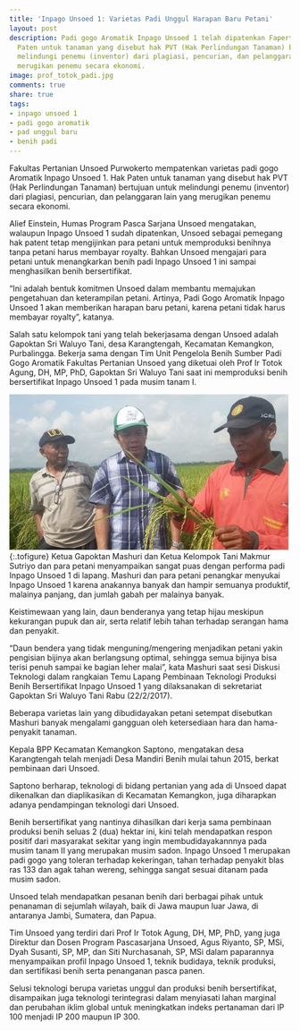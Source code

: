 ```yaml
---
title: 'Inpago Unsoed 1: Varietas Padi Unggul Harapan Baru Petani'
layout: post
description: Padi gogo Aromatik Inpago Unsoed 1 telah dipatenkan Faperta Unsoed.  Hak
  Paten untuk tanaman yang disebut hak PVT (Hak Perlindungan Tanaman) bertujuan untuk
  melindungi penemu (inventor) dari plagiasi, pencurian, dan pelanggaran lain yang
  merugikan penemu secara ekonomi.
image: prof_totok_padi.jpg
comments: true
share: true
tags:
- inpago unsoed 1
- padi gogo aromatik
- pad unggul baru
- benih padi
---
```


Fakultas Pertanian Unsoed Purwokerto mempatenkan varietas padi gogo Aromatik Inpago Unsoed 1.  Hak Paten untuk tanaman yang disebut hak PVT (Hak Perlindungan Tanaman) bertujuan untuk melindungi penemu (inventor) dari plagiasi, pencurian, dan pelanggaran lain yang merugikan penemu secara ekonomi.

Alief Einstein, Humas Program Pasca Sarjana Unsoed mengatakan, walaupun Inpago Unsoed 1 sudah dipatenkan, Unsoed sebagai pemegang hak patent tetap mengijinkan para petani untuk memproduksi benihnya tanpa petani harus membayar royalty. Bahkan Unsoed mengajari para petani untuk menangkarkan benih padi Inpago Unsoed 1 ini sampai menghasilkan benih bersertifikat.

“Ini adalah bentuk komitmen Unsoed dalam membantu memajukan pengetahuan dan keterampilan petani.  Artinya, Padi Gogo Aromatik Inpago Unsoed 1 akan memberikan harapan baru petani, karena petani tidak harus membayar royalty”, katanya.

Salah satu kelompok tani yang telah bekerjasama dengan Unsoed adalah Gapoktan Sri Waluyo Tani, desa Karangtengah, Kecamatan Kemangkon, Purbalingga. Bekerja sama dengan Tim Unit Pengelola Benih Sumber Padi Gogo Aromatik Fakultas Pertanian Unsoed yang diketuai oleh Prof Ir Totok Agung, DH, MP, PhD, Gapoktan Sri Waluyo Tani saat ini memproduksi benih bersertifikat Inpago Unsoed 1 pada musim tanam I.

![Prof Totok Agung](/assets/images/mashuri.jpg "Prof Totok Agung bersama Pak Mashuri")
{:.tofigure}
Ketua Gapoktan Mashuri dan Ketua Kelompok Tani  Makmur Sutriyo dan para petani menyampaikan sangat puas dengan performa padi Inpago Unsoed 1 di lapang. Mashuri dan para petani penangkar menyukai Inpago Unsoed 1 karena anakannya banyak dan hampir semuanya produktif, malainya panjang, dan jumlah gabah per malainya banyak.

Keistimewaan yang lain, daun benderanya yang tetap hijau meskipun kekurangan pupuk dan air, serta relatif lebih tahan terhadap serangan hama dan penyakit.

“Daun bendera yang tidak menguning/mengering menjadikan petani yakin pengisian bijinya akan berlangsung optimal, sehingga semua bijinya bisa terisi penuh sampai ke bagian leher malai”, kata Mashuri saat sesi Diskusi Teknologi dalam rangkaian Temu Lapang Pembinaan Teknologi Produksi Benih Bersertifikat Inpago Unsoed 1 yang dilaksanakan di sekretariat Gapoktan Sri Waluyo Tani Rabu (22/2/2017).

Beberapa varietas lain yang dibudidayakan petani setempat disebutkan Mashuri banyak mengalami gangguan oleh ketersediaan hara dan hama-penyakit tanaman.

Kepala BPP Kecamatan Kemangkon Saptono, mengatakan desa Karangtengah telah menjadi Desa Mandiri Benih mulai tahun 2015, berkat pembinaan dari Unsoed.

Saptono berharap, teknologi di bidang pertanian yang ada di Unsoed dapat dikenalkan dan diaplikasikan di Kecamatan Kemangkon, juga diharapkan adanya pendampingan teknologi dari Unsoed.

Benih bersertifikat yang nantinya dihasilkan dari kerja sama pembinaan produksi benih seluas 2 (dua) hektar ini, kini telah mendapatkan respon positif dari masyarakat sekitar yang ingin membudidayakannnya pada musim tanam II yang merupakan musim sadon. Inpago Unsoed 1 merupakan padi gogo yang toleran terhadap kekeringan, tahan terhadap penyakit blas ras 133 dan agak tahan wereng, sehingga sangat sesuai ditanam pada musim sadon.

Unsoed telah mendapatkan pesanan benih dari berbagai pihak untuk penanaman di sejumlah wilayah, baik di Jawa maupun luar Jawa, di antaranya Jambi, Sumatera, dan Papua.

Tim Unsoed yang terdiri dari Prof Ir Totok Agung, DH, MP, PhD, yang juga Direktur dan Dosen Program Pascasarjana Unsoed, Agus Riyanto, SP, MSi, Dyah Susanti, SP, MP, dan Siti Nurchasanah, SP, MSi dalam paparannya menyampaikan profil Inpago Unsoed 1, teknik budidaya, teknik produksi, dan sertifikasi benih serta penanganan pasca panen.

Selusi teknologi berupa varietas unggul dan produksi benih bersertifikat, disampaikan juga teknologi terintegrasi dalam menyiasati lahan marginal dan perubahan iklim global untuk meningkatkan indeks pertanaman dari IP 100 menjadi IP 200 maupun IP 300.